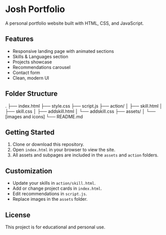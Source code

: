# Josh Portfolio

A personal portfolio website built with HTML, CSS, and JavaScript.

## Features

- Responsive landing page with animated sections
- Skills & Languages section
- Projects showcase
- Recommendations carousel
- Contact form
- Clean, modern UI

## Folder Structure
. ├── index.html ├── style.css ├── script.js ├── action/ │ ├── skill.html │ ├── skill.css │ ├── addskill.html │ └── addskill.css ├── assets/ │ └── [images and icons] └── README.md




## Getting Started

1. Clone or download this repository.
2. Open `index.html` in your browser to view the site.
3. All assets and subpages are included in the `assets` and `action` folders.

## Customization

- Update your skills in `action/skill.html`.
- Add or change project cards in `index.html`.
- Edit recommendations in `script.js`.
- Replace images in the `assets` folder.

## License

This project is for educational and personal use.
